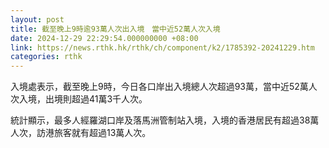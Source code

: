 ```yaml
---
layout: post
title: 截至晚上9時逾93萬人次出入境　當中近52萬人次入境
date: 2024-12-29 22:29:54.000000000 +08:00
link: https://news.rthk.hk/rthk/ch/component/k2/1785392-20241229.htm
categories: rthk
---
```


入境處表示，截至晚上9時，今日各口岸出入境總人次超過93萬，當中近52萬人次入境，出境則超過41萬3千人次。

統計顯示，最多人經羅湖口岸及落馬洲管制站入境，入境的香港居民有超過38萬人次，訪港旅客就有超過13萬人次。
